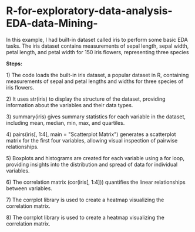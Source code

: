 # R-for-exploratory-data-analysis-EDA-data-Mining-
<p>In this example, I had built-in dataset called iris to perform some basic EDA tasks. The iris dataset contains measurements of sepal length, sepal width, petal length, and petal width for 150 iris flowers, representing three species</p>
<p><b>Steps:</b></p>
<p>1) The code loads the built-in iris dataset, a popular dataset in R, containing measurements of sepal and petal lengths and widths for three species of iris flowers.</p>
<p>2) It uses str(iris) to display the structure of the dataset, providing information about the variables and their data types.</p>
<p>3) summary(iris) gives summary statistics for each variable in the dataset, including mean, median, min, max, and quartiles.</p>
<p>4) pairs(iris[, 1:4], main = "Scatterplot Matrix") generates a scatterplot matrix for the first four variables, allowing visual inspection of pairwise relationships.</p>
<p>5) Boxplots and histograms are created for each variable using a for loop, providing insights into the distribution and spread of data for individual variables.</p>
<p>6) The correlation matrix (cor(iris[, 1:4])) quantifies the linear relationships between variables.</p>
<p>7) The corrplot library is used to create a heatmap visualizing the correlation matrix.</p>
<p>8) The corrplot library is used to create a heatmap visualizing the correlation matrix.</p>
